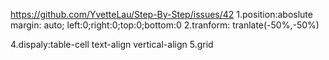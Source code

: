 https://github.com/YvetteLau/Step-By-Step/issues/42
1.position:aboslute margin: auto; left:0;right:0;top:0;bottom:0
2.tranform: tranlate(-50%,-50%)

4.dispaly:table-cell  text-align  vertical-align
5.grid